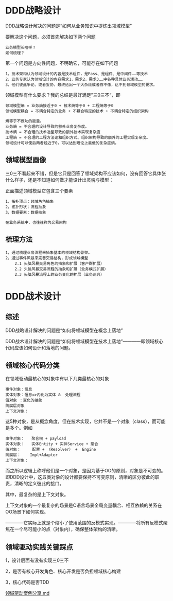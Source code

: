 
# DDD战略设计

DDD战略设计解决的问题是“如何从业务知识中提炼出领域模型”

要解决这个问题，必须首先解决如下两个问题

    业务模型长啥样？
    如何梳理？

第一个问题是方向性问题，不明确它，可能存在如下问题

    1，技术架构认为领域设计的内容是技术组件，是Pass、是组件、是中间件……等技术
    2，业务专家认为领域设计的内容需求1，需求2，需求3……中各种具体业务活动……
    3，他们彼此争论、或者妥协、最终给出一个大杂烩或者四不像，达不到领域模型的要求。

领域模型有什么要求？我的总结是最好满足”三0三不“，即

    领域模型熵 = 业务熵接近于0 + 技术熵等于0 + 工程熵等于0 
    领域模型耦合 = 不耦合特定的业务 + 不耦合特定的技术 + 不耦合特定的组织架构

    熵等于不做功的能量。
    业务熵 = 不合理的设计导致的额外业务复杂度。
    技术熵 = 不合理的技术选型导致的额外技术实现复杂度
    工程熵 = 不合理的工程方法论和组织方式、组织架构导致的额外的工程实现复杂度。
    领域设计可以使后两者趋近于0，可以达到理论上最低的复杂度熵。


## 领域模型画像

 三0三不看起来不错，但是它只是回答了领域架构不应该如何，没有回答它具体张什么样子，还是不知道如何做才能设计出灵魂与模型：

正面描述领域模型它包含三个要素 
    
    1，拓扑顶点：领域角色抽象
    2，拓扑形状：流程抽象
    3，数据要素：数据抽象 

    在业务系统中，也往往称为交易架构



## 梳理方法

    1，通过梳理业务流程来抽象基本的领域结构骨架。
    2，通过事件风暴来完善交易结构，形成领域模型
        2.1 头脑风暴交易角色的抽象和扩展（客户群扩展）
        2.2 头脑风暴交易流程的抽象和扩展（业务模式扩展）
        2.3 头脑风暴流程上的业务变化的扩展（业务词典）


# DDD战术设计

## 综述
DDD战略设计解决的问题是“如何将领域模型在概念上落地”

DDD战术设计解决的问题是“如何将领域模型在技术上落地”————即领域核心代码应该如何设计和落地的问题。
## 领域核心代码分类
在领域驱动最核心的对象中有以下几类最核心的对象

    事件对象：信息 
    实体对象：信息=>内化为实体 &  处理流程
    值对象 ：变化的抽象
    防腐层对象
    上下文对象：

这5种对象，是从概念角度，但在技术实现，它并不是一个对象（class），而可能是多个。例如

    事件对象：   聚合根 + payload
    实体对象：   实体Entity + 实体Service + 聚合
    值对象：     配置 + （Resolver） +  Engine
    防腐层：    Impl+Adapter
    上下文对象：   
 

而之所以逻辑上称呼他们是一个对象，是因为基于OO的原则，对象是不可变的。即DDD设计中，这五类对象的设计都要保持不可变原则，清晰的区分彼此的职责，清晰的定义彼此的接口。


其中，最复杂的是上下文对象。

上下文对象的一个最复杂的场景是C语言场景全局变量耦合、相互依赖的关系在OO场景下如何实现。

————它实际上就是个缩小了使用范围的反模式实现。————将所有反模式聚焦在一个尽可能小的点（对象内），确保整体架构的清晰。


## 领域驱动实践关键踩点

1，设计层面有没有实现三0三不

2，是否有核心开发角色、核心开发是否负担领域核心构建

3，核心代码是否TDD


[领域驱动案例分享.md](领域驱动案例分享.md)